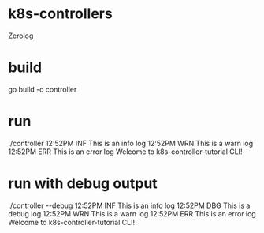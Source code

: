# k8s-controllers
Zerolog

# build
go build -o controller

# run
./controller
12:52PM INF This is an info log
12:52PM WRN This is a warn log
12:52PM ERR This is an error log
Welcome to k8s-controller-tutorial CLI!

# run with debug output
 ./controller --debug
12:52PM INF This is an info log
12:52PM DBG This is a debug log
12:52PM WRN This is a warn log
12:52PM ERR This is an error log
Welcome to k8s-controller-tutorial CLI!